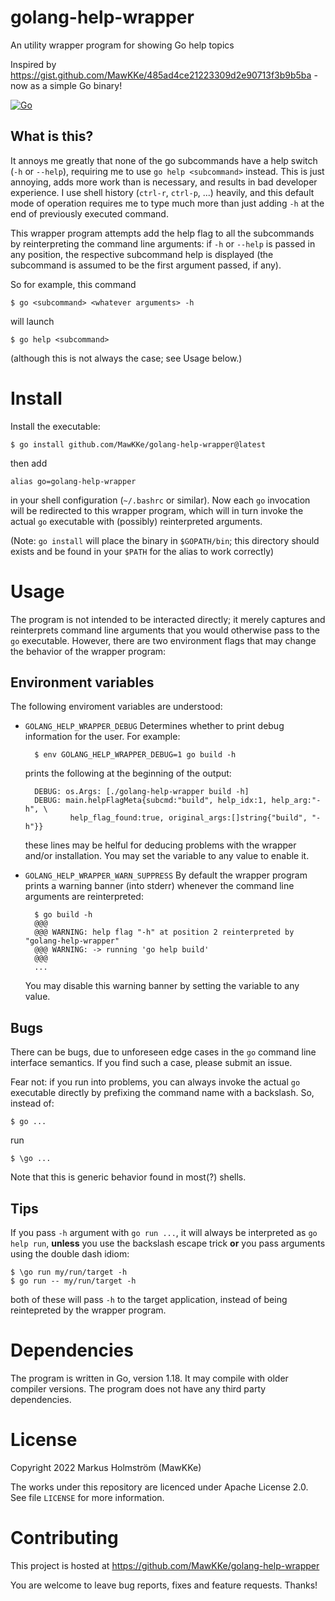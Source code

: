 # golang-help-wrapper

An utility wrapper program for showing Go help topics

Inspired by https://gist.github.com/MawKKe/485ad4ce21223309d2e90713f3b9b5ba -
now as a simple Go binary!

[![Go](https://github.com/MawKKe/golang-help-wrapper/actions/workflows/go.yml/badge.svg)
](https://github.com/MawKKe/golang-help-wrapper/actions/workflows/go.yml)

## What is this?
It annoys me greatly that none of the go subcommands have a help switch (`-h`
or `--help`), requiring me to use `go help <subcommand>` instead. This is just
annoying, adds more work than is necessary, and results in bad developer
experience. I use shell history (`ctrl-r`, `ctrl-p`, ...) heavily, and this
default mode of operation requires me to type much more than just adding `-h`
at the end of previously executed command.

This wrapper program attempts add the help flag to all the subcommands
by reinterpreting the command line arguments: if `-h` or `--help` is passed
in any position, the respective subcommand help is displayed (the subcommand
is assumed to be the first argument passed, if any).

So for example, this command

    $ go <subcommand> <whatever arguments> -h

will launch

    $ go help <subcommand>

(although this is not always the case; see Usage below.)

# Install
    
Install the executable:

    $ go install github.com/MawKKe/golang-help-wrapper@latest

then add

    alias go=golang-help-wrapper

in your shell configuration (`~/.bashrc` or similar). Now each `go`
invocation will be redirected to this wrapper program, which will in turn
invoke the actual `go` executable with (possibly) reinterpreted arguments.

(Note: `go install` will place the binary in `$GOPATH/bin`; this directory
should exists and be found in your `$PATH` for the alias to work correctly)

# Usage

The program is not intended to be interacted directly; it merely captures
and reinterprets command line arguments that you would otherwise pass to the
`go` executable. However, there are two environment flags that may change
the behavior of the wrapper program:

## Environment variables
The following enviroment variables are understood:

- `GOLANG_HELP_WRAPPER_DEBUG`
    Determines whether to print debug information for the user. For example:

        $ env GOLANG_HELP_WRAPPER_DEBUG=1 go build -h

    prints the following at the beginning of the output:

        DEBUG: os.Args: [./golang-help-wrapper build -h]
        DEBUG: main.helpFlagMeta{subcmd:"build", help_idx:1, help_arg:"-h", \
                help_flag_found:true, original_args:[]string{"build", "-h"}}
    
    these lines may be helful for deducing problems with the wrapper and/or
    installation. You may set the variable to any value to enable it.

- `GOLANG_HELP_WRAPPER_WARN_SUPPRESS`
    By default the wrapper program prints a warning banner (into stderr)
    whenever the command line arguments are reinterpreted:

        $ go build -h
        @@@
        @@@ WARNING: help flag "-h" at position 2 reinterpreted by "golang-help-wrapper"
        @@@ WARNING: -> running 'go help build'
        @@@
        ...

    You may disable this warning banner by setting the variable to any value.

## Bugs
There can be bugs, due to unforeseen edge cases in the `go` command line
interface semantics. If you find such a case, please submit an issue.

Fear not: if you run into problems, you can always invoke the actual `go`
executable directly by prefixing the command name with a backslash. So, instead
of:

    $ go ...

run

    $ \go ...

Note that this is generic behavior found in most(?) shells.

## Tips
If you pass `-h` argument with `go run ...`, it will always be interpreted
as `go help run`, **unless** you use the backslash escape trick **or** you pass
arguments using the double dash idiom:

    $ \go run my/run/target -h
    $ go run -- my/run/target -h

both of these will pass `-h` to the target application, instead of being
reintepreted by the wrapper program.



# Dependencies

The program is written in Go, version 1.18. It may compile with older compiler versions.
The program does not have any third party dependencies.

# License

Copyright 2022 Markus Holmström (MawKKe)

The works under this repository are licenced under Apache License 2.0.
See file `LICENSE` for more information.

# Contributing

This project is hosted at https://github.com/MawKKe/golang-help-wrapper

You are welcome to leave bug reports, fixes and feature requests. Thanks!

